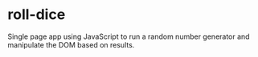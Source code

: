 # roll-dice
Single page app using JavaScript to run a random number generator and manipulate the DOM based on results.
